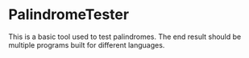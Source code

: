 # PalindromeTester

This is a basic tool used to test palindromes. The end result should be multiple programs built for different languages.
